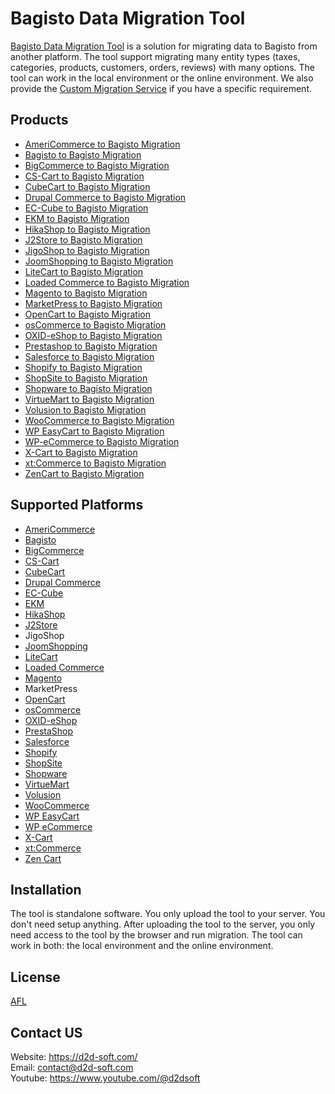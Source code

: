 
# Bagisto Data Migration Tool
[Bagisto Data Migration Tool](https://d2d-soft.com/46-bagisto-migration) is a solution for migrating data to Bagisto from another platform. The tool support migrating many entity types (taxes, categories, products, customers, orders, reviews) with many options. The tool can work in the local environment or the online environment. We also provide the [Custom Migration Service](http://d2d-soft.com/migration-services/296-data-migration-customization.html) if you have a specific requirement. 

## Products
- [AmeriCommerce to Bagisto Migration](https://d2d-soft.com/bagisto-migration/956-8975-americommerce-to-bagisto-migration-tool.html#/72-entities-1000)
- [Bagisto to Bagisto Migration](https://d2d-soft.com/bagisto-migration/957-8976-bagisto-to-bagisto-migration-tool.html#/72-entities-1000)
- [BigCommerce to Bagisto Migration](https://d2d-soft.com/bagisto-migration/958-8977-bigcommerce-to-bagisto-migration-tool.html#/72-entities-1000)
- [CS-Cart to Bagisto Migration](https://d2d-soft.com/bagisto-migration/959-8978-cs-cart-to-bagisto-migration-tool.html#/72-entities-1000)
- [CubeCart to Bagisto Migration](https://d2d-soft.com/bagisto-migration/960-8979-cubecart-to-bagisto-migration-tool.html#/72-entities-1000)
- [Drupal Commerce to Bagisto Migration](https://d2d-soft.com/bagisto-migration/961-drupal-commerce-to-bagisto-migration-service.html)
- [EC-Cube to Bagisto Migration](https://d2d-soft.com/bagisto-migration/989-9565-ec-cube-to-bagisto-migration-tool.html#/72-entities-1000)
- [EKM to Bagisto Migration](https://d2d-soft.com/bagisto-migration/962-8980-ekm-to-bagisto-migration-tool.html#/72-entities-1000)
- [HikaShop to Bagisto Migration](https://d2d-soft.com/bagisto-migration/963-8981-hikashop-to-bagisto-migration-tool.html#/72-entities-1000)
- [J2Store to Bagisto Migration](https://d2d-soft.com/bagisto-migration/964-8982-j2store-to-bagisto-migration-tool.html#/72-entities-1000)
- [JigoShop to Bagisto Migration](https://d2d-soft.com/bagisto-migration/965-8983-jigoshop-to-bagisto-migration-tool.html#/72-entities-1000)
- [JoomShopping to Bagisto Migration](https://d2d-soft.com/bagisto-migration/966-8984-joomshopping-to-bagisto-migration-tool.html#/72-entities-1000)
- [LiteCart to Bagisto Migration](https://d2d-soft.com/bagisto-migration/967-8985-litecart-to-bagisto-migration-tool.html#/72-entities-1000)
- [Loaded Commerce to Bagisto Migration](https://d2d-soft.com/bagisto-migration/968-8986-loaded-to-bagisto-migration-tool.html#/72-entities-1000)
- [Magento to Bagisto Migration](https://d2d-soft.com/bagisto-migration/969-8987-magento-to-bagisto-migration-tool.html#/72-entities-1000)
- [MarketPress to Bagisto Migration](https://d2d-soft.com/bagisto-migration/970-8988-marketpress-to-bagisto-migration-tool.html#/72-entities-1000)
- [OpenCart to Bagisto Migration](https://d2d-soft.com/bagisto-migration/971-8989-opencart-to-bagisto-migration-tool.html#/72-entities-1000)
- [osCommerce to Bagisto Migration](https://d2d-soft.com/bagisto-migration/972-8990-oscommerce-to-bagisto-migration-tool.html#/72-entities-1000)
- [OXID-eShop to Bagisto Migration](https://d2d-soft.com/bagisto-migration/973-8991-oxid-eshop-to-bagisto-migration-tool.html#/72-entities-1000)
- [Prestashop to Bagisto Migration](https://d2d-soft.com/bagisto-migration/974-8992-prestashop-to-bagisto-migration-tool.html#/72-entities-1000)
- [Salesforce to Bagisto Migration](https://d2d-soft.com/bagisto-migration/975-8993-salesforce-to-bagisto-migration-tool.html#/72-entities-1000)
- [Shopify to Bagisto Migration](https://d2d-soft.com/bagisto-migration/976-8994-shopify-to-bagisto-migration-tool.html#/72-entities-1000)
- [ShopSite to Bagisto Migration](https://d2d-soft.com/bagisto-migration/977-8995-shopsite-to-bagisto-migration-tool.html#/72-entities-1000)
- [Shopware to Bagisto Migration](https://d2d-soft.com/bagisto-migration/1050-10193-shopware-to-bagisto-migration-tool.html#/72-entities-1000)
- [VirtueMart to Bagisto Migration](https://d2d-soft.com/bagisto-migration/978-8996-virtuemart-to-bagisto-migration-tool.html#/72-entities-1000)
- [Volusion to Bagisto Migration](https://d2d-soft.com/bagisto-migration/979-8997-volusion-to-bagisto-migration-tool.html#/72-entities-1000)
- [WooCommerce to Bagisto Migration](https://d2d-soft.com/bagisto-migration/980-8998-woocommerce-to-bagisto-migration-tool.html#/72-entities-1000)
- [WP EasyCart to Bagisto Migration](https://d2d-soft.com/bagisto-migration/981-8999-wp-easycart-to-bagisto-migration-tool.html#/72-entities-1000)
- [WP-eCommerce to Bagisto Migration](https://d2d-soft.com/bagisto-migration/982-9000-wp-ecommerce-to-bagisto-migration-tool.html#/72-entities-1000)
- [X-Cart to Bagisto Migration](https://d2d-soft.com/bagisto-migration/983-9001-x-cart-to-bagisto-migration-tool.html#/72-entities-1000)
- [xt:Commerce to Bagisto Migration](https://d2d-soft.com/bagisto-migration/984-9002-xtcommerce-to-bagisto-migration-tool.html#/72-entities-1000)
- [ZenCart to Bagisto Migration](https://d2d-soft.com/bagisto-migration/985-9003-zencart-to-bagisto-migration-tool.html#/72-entities-1000)

## Supported Platforms
- [AmeriCommerce](https://www.americommerce.com/)
- [Bagisto](https://bagisto.com/)
- [BigCommerce](https://www.bigcommerce.com/)
- [CS-Cart](https://www.cs-cart.com/)
- [CubeCart](https://www.cubecart.com/)
- [Drupal Commerce](https://drupalcommerce.org/)
- [EC-Cube](https://www.ec-cube.net/)
- [EKM](https://www.ekm.com/)
- [HikaShop](https://www.hikashop.com/)
- [J2Store](https://www.j2store.org/)
- JigoShop
- [JoomShopping](https://extensions.joomla.org/extension/joomshopping/)
- [LiteCart](https://www.litecart.net/)
- [Loaded Commerce](https://loadedcommerce.com/)
- [Magento](https://magento.com/)
- MarketPress
- [OpenCart](https://www.opencart.com/)
- [osCommerce](https://www.oscommerce.com/)
- [OXID-eShop](https://www.oxid-esales.com)
- [PrestaShop](https://www.prestashop.com)
- [Salesforce](https://www.salesforce.com/)
- [Shopify](https://www.shopify.com/)
- [ShopSite](https://www.shopsite.com/)
- [Shopware](https://www.shopware.com/)
- [VirtueMart](https://virtuemart.net/)
- [Volusion](https://volusion.com/)
- [WooCommerce](https://woocommerce.com/)
- [WP EasyCart](https://www.wpeasycart.com/)
- [WP eCommerce](https://wpecommerce.org/)
- [X-Cart](https://www.x-cart.com/)
- [xt:Commerce](https://www.xt-commerce.com/)
- [Zen Cart](https://www.zen-cart.com/)

## Installation
The tool is standalone software. You only upload the tool to your server. You don't need setup anything. After uploading the tool to the server, you only need access to the tool by the browser and run migration. The tool can work in both: the local environment and the online environment.

## License

[AFL](http://d2d-soft.com/license/AFL.txt)

## Contact US
Website: https://d2d-soft.com/ \
Email: contact@d2d-soft.com \
Youtube: https://www.youtube.com/@d2dsoft 
